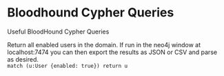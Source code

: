 # Bloodhound Cypher Queries
Useful BloodHound Cypher Queries

Return all enabled users in the domain. If run in the neo4j window at localhost:7474 you can then export the results as JSON or CSV and parse as desired.   
`match (u:User {enabled: true}) return u`  
